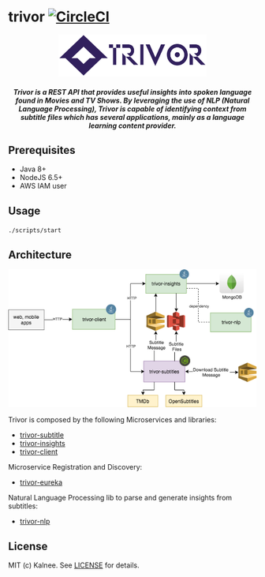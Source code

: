 # trivor [![CircleCI](https://circleci.com/gh/kalnee/trivor.svg?style=svg)](https://circleci.com/gh/kalnee/trivor)

<p align="center">
<img src="https://github.com/kalnee/trivor/blob/master/docs/logo/transparent-purple.png" width="300">
</p>

<h5 align="center">Trivor is a REST API that provides useful insights into spoken language found in Movies and TV Shows. By leveraging the use of NLP (Natural Language Processing), Trivor is capable of identifying context from subtitle files which has several applications, mainly as a language learning content provider.</h5>

## Prerequisites

- Java 8+
- NodeJS 6.5+
- AWS IAM user

## Usage

`./scripts/start`

## Architecture

![diagram](https://github.com/kalnee/trivor/blob/master/docs/architecture/architecture-diagram.png?raw=true)

Trivor is composed by the following Microservices and libraries:

- [trivor-subtitle](https://github.com/kalnee/trivor/tree/master/trivor-subtitles)
- [trivor-insights](https://github.com/kalnee/trivor/tree/master/trivor-insights)
- [trivor-client](https://github.com/kalnee/trivor/tree/master/trivor-client)

Microservice Registration and Discovery:

- [trivor-eureka](https://github.com/kalnee/trivor/blob/master/trivor-eureka)

Natural Language Processing lib to parse and generate insights from subtitles:

- [trivor-nlp](https://github.com/kalnee/trivor/blob/master/trivor-nlp)

## License

MIT (c) Kalnee. See [LICENSE](https://github.com/kalnee/trivor/blob/master/LICENSE.md) for details.
